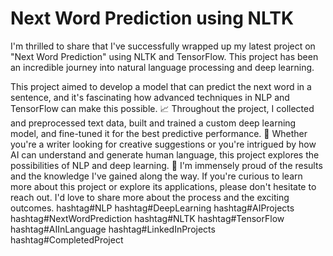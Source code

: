 # Next Word Prediction using NLTK
I'm thrilled to share that I've successfully wrapped up my latest project on "Next Word Prediction" using NLTK and TensorFlow. This project has been an incredible journey into natural language processing and deep learning.

This project aimed to develop a model that can predict the next word in a sentence, and it's fascinating how advanced techniques in NLP and TensorFlow can make this possible.
📈 Throughout the project, I collected and preprocessed text data, built and trained a custom deep learning model, and fine-tuned it for the best predictive performance.
📝 Whether you're a writer looking for creative suggestions or you're intrigued by how AI can understand and generate human language, this project explores the possibilities of NLP and deep learning.
🙌 I'm immensely proud of the results and the knowledge I've gained along the way. If you're curious to learn more about this project or explore its applications, please don't hesitate to reach out. I'd love to share more about the process and the exciting outcomes.
hashtag#NLP hashtag#DeepLearning hashtag#AIProjects hashtag#NextWordPrediction hashtag#NLTK hashtag#TensorFlow hashtag#AIInLanguage hashtag#LinkedInProjects hashtag#CompletedProject
